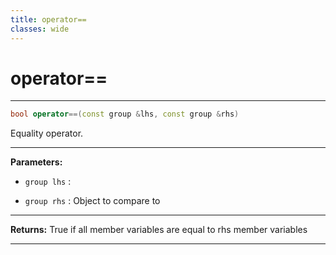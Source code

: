 ```yaml
---
title: operator==
classes: wide
---
```

# operator==

---

```cpp
bool operator==(const group &lhs, const group &rhs)
```


Equality operator. 


---
**Parameters:**

 - `group lhs`
: 

 - `group rhs`
: Object to compare to 


---
**Returns:** True if all member variables are equal to rhs member variables 

---
